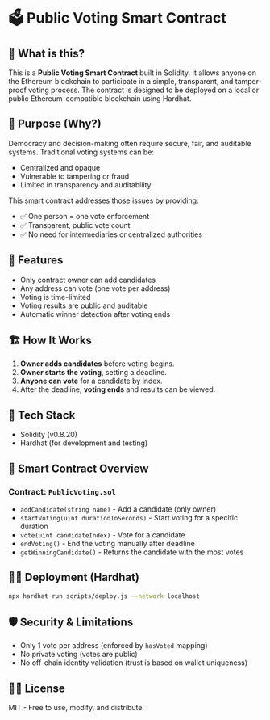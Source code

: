 # 🗳️ Public Voting Smart Contract

## 📘 What is this?

This is a **Public Voting Smart Contract** built in Solidity. It allows anyone on the Ethereum blockchain to participate in a simple, transparent, and tamper-proof voting process. The contract is designed to be deployed on a local or public Ethereum-compatible blockchain using Hardhat.

## 🎯 Purpose (Why?)

Democracy and decision-making often require secure, fair, and auditable systems. Traditional voting systems can be:

- Centralized and opaque
- Vulnerable to tampering or fraud
- Limited in transparency and auditability

This smart contract addresses those issues by providing:

- ✅ One person = one vote enforcement
- ✅ Transparent, public vote count
- ✅ No need for intermediaries or centralized authorities

## 🔧 Features

- Only contract owner can add candidates
- Any address can vote (one vote per address)
- Voting is time-limited
- Voting results are public and auditable
- Automatic winner detection after voting ends

## 🏗️ How It Works

1. **Owner adds candidates** before voting begins.
2. **Owner starts the voting**, setting a deadline.
3. **Anyone can vote** for a candidate by index.
4. After the deadline, **voting ends** and results can be viewed.

## 🧪 Tech Stack

- Solidity (v0.8.20)
- Hardhat (for development and testing)

## 📜 Smart Contract Overview

### Contract: `PublicVoting.sol`

- `addCandidate(string name)` - Add a candidate (only owner)
- `startVoting(uint durationInSeconds)` - Start voting for a specific duration
- `vote(uint candidateIndex)` - Vote for a candidate
- `endVoting()` - End the voting manually after deadline
- `getWinningCandidate()` - Returns the candidate with the most votes

## 🧑‍💻 Deployment (Hardhat)

```bash
npx hardhat run scripts/deploy.js --network localhost
```

## 🛡️ Security & Limitations

- Only 1 vote per address (enforced by `hasVoted` mapping)
- No private voting (votes are public)
- No off-chain identity validation (trust is based on wallet uniqueness)

## 👨‍💼 License

MIT - Free to use, modify, and distribute.
